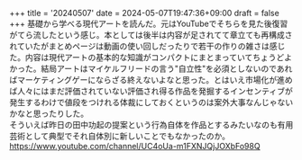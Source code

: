 +++
title = '20240507'
date = 2024-05-07T19:47:36+09:00
draft = false
+++
基礎から学べる現代アートを読んだ。元はYouTubeでそちらを見た後復習がてら流したという感じ。本としては後半は内容が足されてて章立ても再構成されていたがまとめページは動画の使い回しだったりで若干の作りの雑さは感じた。内容は現代アートの基本的な知識がコンパクトにまとまっていてちょうどよかった。結局アートはマイケルフリードの言う"自立性"を必須としないのであればマーケティングゲーにならざる終えないよなと思った。とはいえ市場化が進めば人々にはまだ評価されていない評価され得る作品を発掘するインセンティブが発生するわけで値段をつけれる体裁にしておくというのは案外大事なんじゃないかなと思ったりした。  
そういえば昨日の田中功起の提案という行為自体を作品とするみたいなのも有用芸術として典型でそれ自体別に新しいことでもなかったのか。  
https://www.youtube.com/channel/UC4oUa-m1FXNJQjJOXbFo98Q